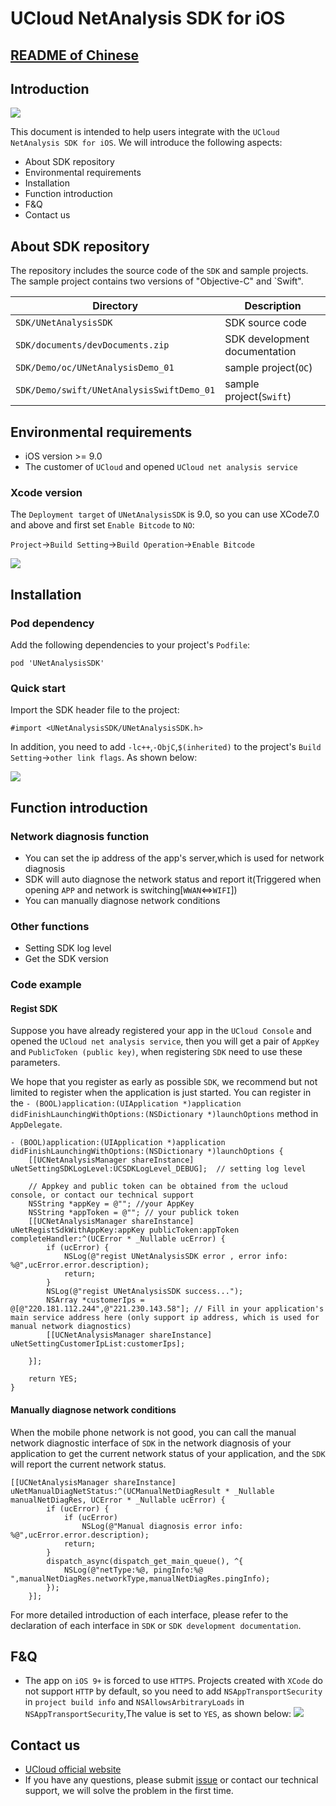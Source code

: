 # UCloud NetAnalysis SDK for iOS

## [README of Chinese](https://github.com/ucloud/netanalysis-sdk-ios/blob/master/README-CN.md)

## Introduction

![](https://camo.githubusercontent.com/86885d3ee622f43456c8b890b56c3f05d6ec2c5e/687474703a2f2f636c692d75636c6f75642d6c6f676f2e73672e7566696c656f732e636f6d2f75636c6f75642e706e67)

This document is intended to help users integrate with the `UCloud NetAnalysis SDK for iOS`. We will introduce the following aspects: 

* About SDK repository
* Environmental requirements
* Installation
* Function introduction
* F&Q
* Contact us

## About SDK repository

The repository includes the source code of the `SDK` and sample projects. The sample project contains two versions of "Objective-C" and `Swift". 

Directory  | Description
------------- | -------------
`SDK/UNetAnalysisSDK` | SDK source code
`SDK/documents/devDocuments.zip` | SDK development documentation
`SDK/Demo/oc/UNetAnalysisDemo_01` | sample project(`OC`)
`SDK/Demo/swift/UNetAnalysisSwiftDemo_01` | sample project(`Swift`)

## Environmental requirements

* iOS version >= 9.0
* The customer of `UCloud` and opened `UCloud net analysis service`


### Xcode version

The `Deployment target` of `UNetAnalysisSDK` is 9.0, so you can use XCode7.0 and above and first set `Enable Bitcode` to `NO`: 

`Project`->`Build Setting`->`Build Operation`->`Enable Bitcode`

![](https://ws2.sinaimg.cn/large/006tNbRwgy1fwj45s1t65j30n207s0ts.jpg)

## Installation

### Pod dependency

Add the following dependencies to your project's `Podfile`:

```
pod 'UNetAnalysisSDK'
```

### Quick start

Import the SDK header file to the project:

```
#import <UNetAnalysisSDK/UNetAnalysisSDK.h>
```

In addition, you need to add `-lc++`,`-ObjC`,`$(inherited)` to the project's `Build Setting`->`other link flags`. As shown below:

![](https://ws3.sinaimg.cn/large/006tNc79gy1fzipcaj0ecj30u80ee0ud.jpg)


## Function introduction

### Network diagnosis function

* You can set the ip address of the app's server,which is used for network diagnosis
* SDK will auto diagnose the network status and report it(Triggered when opening `APP` and network is switching[`WWAN`<=>`WIFI`])
* You can manually diagnose network conditions

### Other functions

* Setting SDK log level
* Get the SDK version


### Code example

#### Regist SDK

Suppose you have already registered your app in the `UCloud Console` and opened the `UCloud net analysis service`, then you will get a pair of `AppKey` and `PublicToken (public key)`, when registering `SDK` need to use these parameters.

We hope that you register as early as possible `SDK`, we recommend but not limited to register when the application is just started. You can register in the `- (BOOL)application:(UIApplication *)application didFinishLaunchingWithOptions:(NSDictionary *)launchOptions` method in `AppDelegate`. 

```
- (BOOL)application:(UIApplication *)application didFinishLaunchingWithOptions:(NSDictionary *)launchOptions {
    [[UCNetAnalysisManager shareInstance] uNetSettingSDKLogLevel:UCSDKLogLevel_DEBUG];  // setting log level
    
    // Appkey and public token can be obtained from the ucloud console, or contact our technical support
    NSString *appKey = @""; //your AppKey
    NSString *appToken = @""; // your publick token
    [[UCNetAnalysisManager shareInstance] uNetRegistSdkWithAppKey:appKey publicToken:appToken completeHandler:^(UCError * _Nullable ucError) {
        if (ucError) {
            NSLog(@"regist UNetAnalysisSDK error , error info: %@",ucError.error.description);
            return;
        }
        NSLog(@"regist UNetAnalysisSDK success...");
        NSArray *customerIps = @[@"220.181.112.244",@"221.230.143.58"]; // Fill in your application's main service address here (only support ip address, which is used for manual network diagnostics)
        [[UCNetAnalysisManager shareInstance] uNetSettingCustomerIpList:customerIps];
        
    }];
    
    return YES;
}
```

#### Manually diagnose network conditions

When the mobile phone network is not good, you can call the manual network diagnostic interface of `SDK` in the network diagnosis of your application to get the current network status of your application, and the `SDK` will report the current network status.

```
[[UCNetAnalysisManager shareInstance] uNetManualDiagNetStatus:^(UCManualNetDiagResult * _Nullable manualNetDiagRes, UCError * _Nullable ucError) {
        if (ucError) {
            if (ucError)
                NSLog(@"Manual diagnosis error info: %@",ucError.error.description);
            return;
        }
        dispatch_async(dispatch_get_main_queue(), ^{
            NSLog(@"netType:%@, pingInfo:%@ ",manualNetDiagRes.networkType,manualNetDiagRes.pingInfo);
        });
    }];
```

For more detailed introduction of each interface, please refer to the declaration of each interface in `SDK` or `SDK development documentation`.




## F&Q

* The app on `iOS 9+` is forced to use `HTTPS`. Projects created with `XCode` do not support `HTTP` by default, so you need to add `NSAppTransportSecurity` in `project build info` and `NSAllowsArbitraryLoads` in `NSAppTransportSecurity`,The value is set to `YES`, as shown below:
	![](https://ws2.sinaimg.cn/large/006tNc79gy1fzitnl2r6ej30ih0c5tb0.jpg)

## Contact us

* [UCloud official website](https://www.ucloud.cn/)
* If you have any questions, please submit [issue](https://github.com/ucloud/netanalysis-sdk-ios/issues) or contact our technical support, we will solve the problem in the first time.


